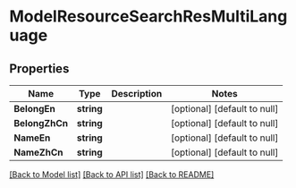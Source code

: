 # ModelResourceSearchResMultiLanguage

## Properties
Name | Type | Description | Notes
------------ | ------------- | ------------- | -------------
**BelongEn** | **string** |  | [optional] [default to null]
**BelongZhCn** | **string** |  | [optional] [default to null]
**NameEn** | **string** |  | [optional] [default to null]
**NameZhCn** | **string** |  | [optional] [default to null]

[[Back to Model list]](../README.md#documentation-for-models) [[Back to API list]](../README.md#documentation-for-api-endpoints) [[Back to README]](../README.md)


